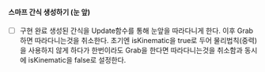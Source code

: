 #### 스마프 간식 생성하기 (눈 앞)
- [ ] 구현 완료
생성된 간식을 Update함수를 통해 눈앞을 따라다니게 한다. 이후 Grab하면 따라다니는것을 취소한다. 초기엔 isKinematic을 true로 두어 물리법칙(중력)을 사용하지 않게 하다가 한번이라도 Grab을 한다면 따라다니는것을 취소함과 동시에 isKinematic을 false로 설정한다.